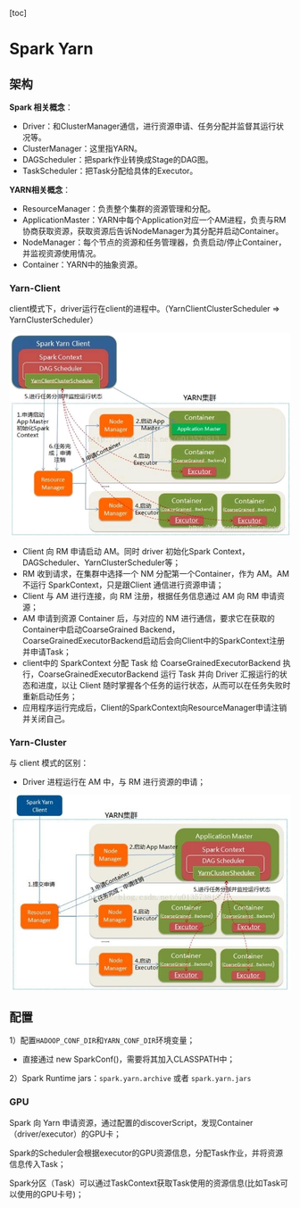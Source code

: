 [toc]

# Spark Yarn

## 架构

**Spark 相关概念**：

- Driver：和ClusterManager通信，进行资源申请、任务分配并监督其运行状况等。
- ClusterManager：这里指YARN。
- DAGScheduler：把spark作业转换成Stage的DAG图。
- TaskScheduler：把Task分配给具体的Executor。

**YARN相关概念**：

- ResourceManager：负责整个集群的资源管理和分配。
- ApplicationMaster：YARN中每个Application对应一个AM进程，负责与RM协商获取资源，获取资源后告诉NodeManager为其分配并启动Container。
- NodeManager：每个节点的资源和任务管理器，负责启动/停止Container，并监视资源使用情况。
- Container：YARN中的抽象资源。

### Yarn-Client

client模式下，driver运行在client的进程中。（YarnClientClusterScheduler => YarnClusterScheduler）

<img src="pics/spark_yarn_client_flow.png" alt="Spark Yarn Client流程" style="zoom:80%;" />

- Client 向 RM 申请启动 AM。同时 driver 初始化Spark Context，DAGScheduler、YarnClusterScheduler等；
- RM 收到请求，在集群中选择一个 NM 分配第一个Container，作为 AM。AM不运行 SparkContext，只是跟Client 通信进行资源申请；
- Client 与 AM 进行连接，向 RM 注册，根据任务信息通过 AM 向 RM 申请资源；
- AM 申请到资源 Container 后，与对应的 NM 进行通信，要求它在获取的Container中启动CoarseGrained Backend，CoarseGrainedExecutorBackend启动后会向Client中的SparkContext注册并申请Task；
- client中的 SparkContext 分配 Task 给 CoarseGrainedExecutorBackend 执行，CoarseGrainedExecutorBackend 运行 Task 并向 Driver 汇报运行的状态和进度，以让 Client 随时掌握各个任务的运行状态，从而可以在任务失败时重新启动任务；
- 应用程序运行完成后，Client的SparkContext向ResourceManager申请注销并关闭自己。

### Yarn-Cluster

与 client 模式的区别：

- Driver 进程运行在 AM 中，与 RM 进行资源的申请；

<img src="pics/spark_yarn_cluster_flow.png" alt="Spark Yarn Cluster流程" style="zoom:80%;" />

## 配置

1）配置`HADOOP_CONF_DIR`和`YARN_CONF_DIR`环境变量；

- 直接通过 new SparkConf()，需要将其加入CLASSPATH中；

2）Spark Runtime jars：`spark.yarn.archive` 或者 `spark.yarn.jars`



### GPU

Spark 向 Yarn 申请资源，通过配置的discoverScript，发现Container（driver/executor）的GPU卡；

Spark的Scheduler会根据executor的GPU资源信息，分配Task作业，并将资源信息传入Task；

Spark分区（Task）可以通过TaskContext获取Task使用的资源信息(比如Task可以使用的GPU卡号)；